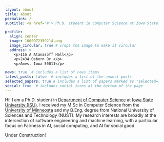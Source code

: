 ```yaml
---
layout: about
title: about
permalink: /
subtitle: <a href='#'> Ph.D. student in Computer Science at Iowa State University

profile:
  align: center
  image: 1600972359214.png
  image_circular: true # crops the image to make it circular
  address: >
    <p>116 A Atanasoff Hall</p>
    <p>2434 Osborn Dr.</p>
    <p>Ames, Iowa 50011</p>

news: true  # includes a list of news items
latest_posts: false  # includes a list of the newest posts
selected_papers: true # includes a list of papers marked as "selected={true}"
social: true  # includes social icons at the bottom of the page
---
```


Hi! I am a Ph.D. student in [Department of Computer Science](https://www.cs.iastate.edu/) at [Iowa State University (ISU)](https://www.iastate.edu/). I received my M.Sc in Computer Science from the [University of Minneosta](https://www.d.umn.edu/) and my B.Eng. degree from National University of Sciences and Technology (NUST). My research interests are broadly at the intersection of software engineering and machine learning, with a particular focus on Fairness in AI, social computing, and AI for social good. 

Under Construction!
